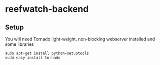 # reefwatch-backend

## Setup
You will need Tornado light-weight, non-blocking webserver installed and some libraries

```
sudo apt-get install python-setuptools
sudo easy-install tornado
```